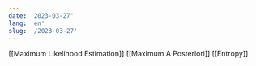 ```yaml
---
date: '2023-03-27'
lang: 'en'
slug: '/2023-03-27'
---
```


[[Maximum Likelihood Estimation]]
[[Maximum A Posteriori]]
[[Entropy]]
